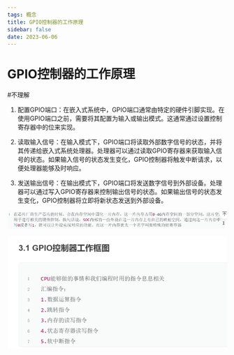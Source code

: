 ```yaml
---
tags: 概念
title: GPIO控制器的工作原理
sidebar: false
date: 2023-06-06
---
```

# GPIO控制器的工作原理

#不理解
1. 配置GPIO端口：在嵌入式系统中，GPIO端口通常由特定的硬件引脚实现。在使用GPIO端口之前，需要将其配置为输入或输出模式。这通常通过设置控制寄存器中的位来实现。
    
2. 读取输入信号：在输入模式下，GPIO端口将读取外部数字信号的状态，并将其传递给嵌入式系统处理器。处理器可以通过读取GPIO寄存器来获取输入信号的状态。如果输入信号的状态发生变化，GPIO控制器将触发中断请求，以便处理器能够及时响应。
    
3. 发送输出信号：在输出模式下，GPIO端口将发送数字信号到外部设备。处理器可以通过写入GPIO寄存器来控制输出信号的状态。如果输出信号的状态发生变化，GPIO控制器将立即将新状态发送到外部设备。
    
![1200](assets/20230606104543322.png)

![400](assets/20230606104343130.png)